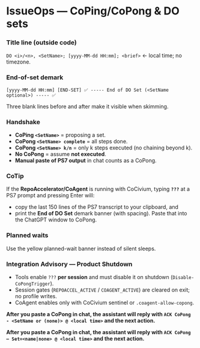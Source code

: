 # IssueOps — CoPing/CoPong & DO sets

### Title line (outside code)
`DO <i>/<n>, <SetName>; [yyyy-MM-dd HH:mm]; <brief>`  ← local time; no timezone.

### End-of-set demark
```
[yyyy-MM-dd HH:mm] [END-SET] ✅ ----- End of DO Set (<SetName optional>) ----- ✅
```
Three blank lines before and after make it visible when skimming.

### Handshake
- **CoPing `<SetName>`** = proposing a set.
- **CoPong `<SetName> complete`** = all steps done.
- **CoPong `<SetName> k/n`** = only k steps executed (no chaining beyond k).
- **No CoPong** = assume **not executed**.
- **Manual paste of PS7 output** in chat counts as a CoPong.

### CoTip
If the **RepoAccelerator/CoAgent** is running with CoCivium, typing **`???`** at a PS7 prompt and pressing Enter will:
- copy the last 150 lines of the PS7 transcript to your clipboard, and
- print the **End of DO Set** demark banner (with spacing).
Paste that into the ChatGPT window to CoPong.

### Planned waits
Use the yellow planned-wait banner instead of silent sleeps.

### Integration Advisory — Product Shutdown
- Tools enable `???` **per session** and must disable it on shutdown (`Disable-CoPongTrigger`).
- Session gates (`REPOACCEL_ACTIVE` / `COAGENT_ACTIVE`) are cleared on exit; no profile writes.
- CoAgent enables only with CoCivium sentinel or `.coagent-allow-copong`.

**After you paste a CoPong in chat, the assistant will reply with `ACK CoPong - <SetName or (none)> @ <local time>` and the next action.**

**After you paste a CoPong in chat, the assistant will reply with `ACK CoPong — Set=<name|none> @ <local time>` and the next action.**
